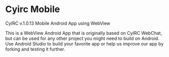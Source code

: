 # Cyirc Mobile
CyIRC v.1.0.13 Mobile Android App using WebView

This is a WebView Android App that is originally based on CyIRC WebChat, but can be used for any other project you might need to 
build on Android. Use Android Studio to build your favorite app or help us improve our app by forking and testing it further.
